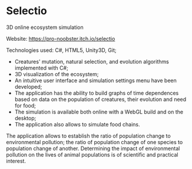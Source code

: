 # Selectio

3D online ecosystem simulation

Website: https://pro-noobster.itch.io/selectio

Technologies used: C#, HTML5, Unity3D, Git;

- Creatures' mutation, natural selection, and evolution algorithms implemented with C#;
- 3D visualization of the ecosystem;
- An intuitive user interface and simulation settings menu have been developed;
- The application has the ability to build graphs of time dependences based on data on the population of creatures, their evolution and need for food;
- The simulation is available both online with a WebGL build and on the desktop;
- The application also allows to simulate food chains.

The application allows to establish the ratio of population change to environmental pollution; the ratio of population change of one species to population change of another.
Determining the impact of environmental pollution on the lives of animal populations is of scientific and practical interest.
